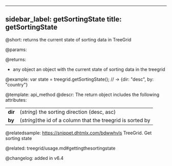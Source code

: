 
---
sidebar_label: getSortingState
title: getSortingState
---          

@short: returns the current state of sorting data in TreeGrid


@params:


@returns:
- any   object	  an object with the current state of sorting data in the treegrid


@example:
var state = treegrid.getSortingState(); 
// -> {dir: "desc", by: "country"}


@template: api_method
@descr:
The return object includes the following attributes:

<table class="webixdoc_links">
	<tbody>
        <tr>
			<td class="webixdoc_links0"><b>dir</b></td>
			<td>(<i>string</i>) the sorting direction (desc, asc)</td>
		</tr>
		<tr>
			<td class="webixdoc_links0"><b>by</b></td>
			<td>(<i>string</i>)the id of a column that the treegrid is sorted by</td>
		</tr>
    </tbody>
</table>


@relatedsample:
https://snippet.dhtmlx.com/bdwwhvls	TreeGrid. Get sorting state


@related: treegrid/usage.md#gettingthesortingstate

@changelog:
added in v6.4

